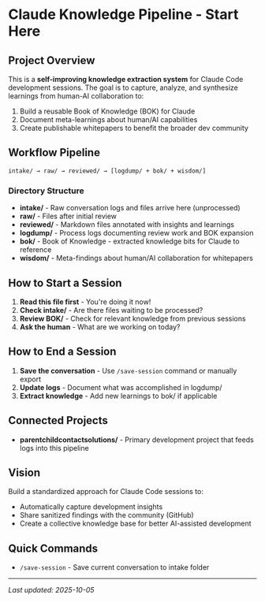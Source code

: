 # Claude Knowledge Pipeline - Start Here

## Project Overview

This is a **self-improving knowledge extraction system** for Claude Code development sessions. The goal is to capture, analyze, and synthesize learnings from human-AI collaboration to:

1. Build a reusable Book of Knowledge (BOK) for Claude
2. Document meta-learnings about human/AI capabilities
3. Create publishable whitepapers to benefit the broader dev community

## Workflow Pipeline

```
intake/ → raw/ → reviewed/ → [logdump/ + bok/ + wisdom/]
```

### Directory Structure

- **intake/** - Raw conversation logs and files arrive here (unprocessed)
- **raw/** - Files after initial review
- **reviewed/** - Markdown files annotated with insights and learnings
- **logdump/** - Process logs documenting review work and BOK expansion
- **bok/** - Book of Knowledge - extracted knowledge bits for Claude to reference
- **wisdom/** - Meta-findings about human/AI collaboration for whitepapers

## How to Start a Session

1. **Read this file first** - You're doing it now!
2. **Check intake/** - Are there files waiting to be processed?
3. **Review BOK/** - Check for relevant knowledge from previous sessions
4. **Ask the human** - What are we working on today?

## How to End a Session

1. **Save the conversation** - Use `/save-session` command or manually export
2. **Update logs** - Document what was accomplished in logdump/
3. **Extract knowledge** - Add new learnings to bok/ if applicable

## Connected Projects

- **parentchildcontactsolutions/** - Primary development project that feeds logs into this pipeline

## Vision

Build a standardized approach for Claude Code sessions to:
- Automatically capture development insights
- Share sanitized findings with the community (GitHub)
- Create a collective knowledge base for better AI-assisted development

## Quick Commands

- `/save-session` - Save current conversation to intake folder

---

*Last updated: 2025-10-05*
